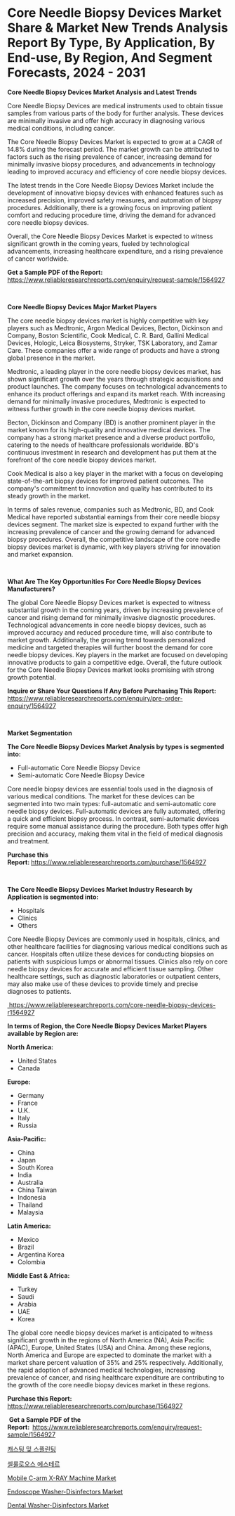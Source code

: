 <p><h1>Core Needle Biopsy Devices Market Share & Market New Trends Analysis Report By Type, By Application, By End-use, By Region, And Segment Forecasts, 2024 - 2031</h1></p><p><strong>Core Needle Biopsy Devices Market Analysis and Latest Trends</strong></p>
<p><p>Core Needle Biopsy Devices are medical instruments used to obtain tissue samples from various parts of the body for further analysis. These devices are minimally invasive and offer high accuracy in diagnosing various medical conditions, including cancer.</p><p>The Core Needle Biopsy Devices Market is expected to grow at a CAGR of 14.8% during the forecast period. The market growth can be attributed to factors such as the rising prevalence of cancer, increasing demand for minimally invasive biopsy procedures, and advancements in technology leading to improved accuracy and efficiency of core needle biopsy devices.</p><p>The latest trends in the Core Needle Biopsy Devices Market include the development of innovative biopsy devices with enhanced features such as increased precision, improved safety measures, and automation of biopsy procedures. Additionally, there is a growing focus on improving patient comfort and reducing procedure time, driving the demand for advanced core needle biopsy devices.</p><p>Overall, the Core Needle Biopsy Devices Market is expected to witness significant growth in the coming years, fueled by technological advancements, increasing healthcare expenditure, and a rising prevalence of cancer worldwide.</p></p>
<p><strong>Get a Sample PDF of the Report:&nbsp;</strong> <a href="https://www.reliableresearchreports.com/enquiry/request-sample/1564927">https://www.reliableresearchreports.com/enquiry/request-sample/1564927</a></p>
<p>&nbsp;</p>
<p><strong>Core Needle Biopsy Devices Major Market Players</strong></p>
<p><p>The core needle biopsy devices market is highly competitive with key players such as Medtronic, Argon Medical Devices, Becton, Dickinson and Company, Boston Scientific, Cook Medical, C. R. Bard, Gallini Medical Devices, Hologic, Leica Biosystems, Stryker, TSK Laboratory, and Zamar Care. These companies offer a wide range of products and have a strong global presence in the market.</p><p>Medtronic, a leading player in the core needle biopsy devices market, has shown significant growth over the years through strategic acquisitions and product launches. The company focuses on technological advancements to enhance its product offerings and expand its market reach. With increasing demand for minimally invasive procedures, Medtronic is expected to witness further growth in the core needle biopsy devices market.</p><p>Becton, Dickinson and Company (BD) is another prominent player in the market known for its high-quality and innovative medical devices. The company has a strong market presence and a diverse product portfolio, catering to the needs of healthcare professionals worldwide. BD's continuous investment in research and development has put them at the forefront of the core needle biopsy devices market.</p><p>Cook Medical is also a key player in the market with a focus on developing state-of-the-art biopsy devices for improved patient outcomes. The company's commitment to innovation and quality has contributed to its steady growth in the market.</p><p>In terms of sales revenue, companies such as Medtronic, BD, and Cook Medical have reported substantial earnings from their core needle biopsy devices segment. The market size is expected to expand further with the increasing prevalence of cancer and the growing demand for advanced biopsy procedures. Overall, the competitive landscape of the core needle biopsy devices market is dynamic, with key players striving for innovation and market expansion.</p></p>
<p>&nbsp;</p>
<p><strong>What Are The Key Opportunities For Core Needle Biopsy Devices Manufacturers?</strong></p>
<p><p>The global Core Needle Biopsy Devices market is expected to witness substantial growth in the coming years, driven by increasing prevalence of cancer and rising demand for minimally invasive diagnostic procedures. Technological advancements in core needle biopsy devices, such as improved accuracy and reduced procedure time, will also contribute to market growth. Additionally, the growing trend towards personalized medicine and targeted therapies will further boost the demand for core needle biopsy devices. Key players in the market are focused on developing innovative products to gain a competitive edge. Overall, the future outlook for the Core Needle Biopsy Devices market looks promising with strong growth potential.</p></p>
<p><strong>Inquire or Share Your Questions If Any Before Purchasing This Report:</strong> <a href="https://www.reliableresearchreports.com/enquiry/pre-order-enquiry/1564927">https://www.reliableresearchreports.com/enquiry/pre-order-enquiry/1564927</a></p>
<p>&nbsp;</p>
<p><strong>Market Segmentation</strong></p>
<p><strong>The Core Needle Biopsy Devices Market Analysis by types is segmented into:</strong></p>
<p><ul><li>Full-automatic Core Needle Biopsy Device</li><li>Semi-automatic Core Needle Biopsy Device</li></ul></p>
<p><p>Core needle biopsy devices are essential tools used in the diagnosis of various medical conditions. The market for these devices can be segmented into two main types: full-automatic and semi-automatic core needle biopsy devices. Full-automatic devices are fully automated, offering a quick and efficient biopsy process. In contrast, semi-automatic devices require some manual assistance during the procedure. Both types offer high precision and accuracy, making them vital in the field of medical diagnosis and treatment.</p></p>
<p><strong>Purchase this Report:&nbsp;</strong><a href="https://www.reliableresearchreports.com/purchase/1564927">https://www.reliableresearchreports.com/purchase/1564927</a></p>
<p>&nbsp;</p>
<p><strong>The Core Needle Biopsy Devices Market Industry Research by Application is segmented into:</strong></p>
<p><ul><li>Hospitals</li><li>Clinics</li><li>Others</li></ul></p>
<p><p>Core Needle Biopsy Devices are commonly used in hospitals, clinics, and other healthcare facilities for diagnosing various medical conditions such as cancer. Hospitals often utilize these devices for conducting biopsies on patients with suspicious lumps or abnormal tissues. Clinics also rely on core needle biopsy devices for accurate and efficient tissue sampling. Other healthcare settings, such as diagnostic laboratories or outpatient centers, may also make use of these devices to provide timely and precise diagnoses to patients.</p></p>
<p><a href="https://www.reliableresearchreports.com/core-needle-biopsy-devices-r1564927">&nbsp;https://www.reliableresearchreports.com/core-needle-biopsy-devices-r1564927</a></p>
<p><strong>In terms of Region, the Core Needle Biopsy Devices Market Players available by Region are:</strong></p>
<p>
    <p> <strong> North America: </strong>
        <ul>
            <li>United States</li>
            <li>Canada</li>
        </ul>
        </p> 
    <p> <strong> Europe: </strong>
        <ul>
            <li>Germany</li>
            <li>France</li>
            <li>U.K.</li>
            <li>Italy</li>
            <li>Russia</li>
        </ul>
        </p> 
    <p> <strong> Asia-Pacific: </strong>
        <ul>
            <li>China</li>
            <li>Japan</li>
            <li>South Korea</li>
            <li>India</li>
            <li>Australia</li>
            <li>China Taiwan</li>
            <li>Indonesia</li>
            <li>Thailand</li>
            <li>Malaysia</li>
        </ul>
        </p> 
    <p> <strong> Latin America: </strong>
        <ul>
            <li>Mexico</li>
            <li>Brazil</li>
            <li>Argentina Korea</li>
            <li>Colombia</li>
        </ul>
        </p> 
    <p> <strong> Middle East & Africa: </strong>
        <ul>
            <li>Turkey</li>
            <li>Saudi</li>
            <li>Arabia</li>
            <li>UAE</li>
            <li>Korea</li>
        </ul>
    </p>
    </p>
<p><p>The global core needle biopsy devices market is anticipated to witness significant growth in the regions of North America (NA), Asia Pacific (APAC), Europe, United States (USA) and China. Among these regions, North America and Europe are expected to dominate the market with a market share percent valuation of 35% and 25% respectively. Additionally, the rapid adoption of advanced medical technologies, increasing prevalence of cancer, and rising healthcare expenditure are contributing to the growth of the core needle biopsy devices market in these regions.</p></p>
<p><strong>Purchase this Report: </strong><a href="https://www.reliableresearchreports.com/purchase/1564927">https://www.reliableresearchreports.com/purchase/1564927</a></p>
<p>&nbsp;<strong>Get a Sample PDF of the Report:&nbsp;&nbsp;</strong><a href="https://www.reliableresearchreports.com/enquiry/request-sample/1564927">https://www.reliableresearchreports.com/enquiry/request-sample/1564927</a></p>
<p><strong></strong></p>
<p><p><a href="https://github.com/bvubpqd5241630/Market-Research-Report-List-3/blob/main/566674175937.md">캐스팅 및 스플린팅</a></p><p><a href="https://github.com/khytkeqagplkzqvh/Market-Research-Report-List-3/blob/main/945513475938.md">셀룰로오스 에스테르</a></p><p><a href="https://github.com/Christopherorp895/Market-Research-Report-List-1/blob/main/mobile-c-arm-x-ray-machine-market.md">Mobile C-arm X-RAY Machine Market</a></p><p><a href="https://github.com/BriaAbshire/Market-Research-Report-List-1/blob/main/endoscope-washer-disinfectors-market.md">Endoscope Washer-Disinfectors Market</a></p><p><a href="https://github.com/carlLane655/Market-Research-Report-List-1/blob/main/dental-washer-disinfectors-market.md">Dental Washer-Disinfectors Market</a></p></p>